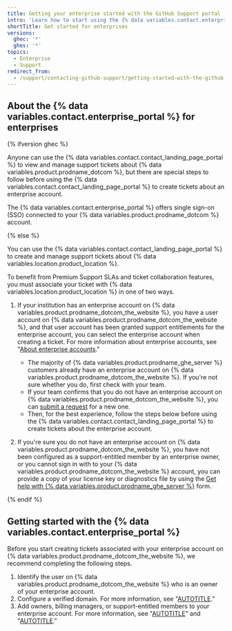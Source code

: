```yaml
---
title: Getting your enterprise started with the GitHub Support portal
intro: 'Learn how to start using the {% data variables.contact.enterprise_portal %} for issues related to your enterprise.'
shortTitle: Get started for enterprises
versions:
  ghec: '*'
  ghes: '*'
topics:
  - Enterprise
  - Support
redirect_from:
  - /support/contacting-github-support/getting-started-with-the-github-support-portal
---
```


## About the {% data variables.contact.enterprise_portal %} for enterprises

{% ifversion ghec %}

Anyone can use the {% data variables.contact.contact_landing_page_portal %} to view and manage support tickets about {% data variables.product.prodname_dotcom %}, but there are special steps to follow before using the {% data variables.contact.contact_landing_page_portal %} to create tickets about an enterprise account.

The {% data variables.contact.enterprise_portal %} offers single sign-on (SSO) connected to your {% data variables.product.prodname_dotcom %} account.

{% else %}

You can use the {% data variables.contact.contact_landing_page_portal %} to create and manage support tickets about {% data variables.location.product_location %}.

To benefit from Premium Support SLAs and ticket collaboration features, you must associate your ticket with {% data variables.location.product_location %} in one of two ways.

1. If your institution has an enterprise account on {% data variables.product.prodname_dotcom_the_website %}, you have a user account on {% data variables.product.prodname_dotcom_the_website %}, and that user account has been granted support entitlements for the enterprise account, you can select the enterprise account when creating a ticket. For more information about enterprise accounts, see "[About enterprise accounts](/admin/overview/about-enterprise-accounts)."

   * The majority of {% data variables.product.prodname_ghe_server %} customers already have an enterprise account on {% data variables.product.prodname_dotcom_the_website %}. If you're not sure whether you do, first check with your team.
   * If your team confirms that you do not have an enterprise account on {% data variables.product.prodname_dotcom_the_website %}, you can [submit a request](https://support.github.com/contact?comments=%3E+Please+provide+the+following+information+and+someone+will+be+in+touch+to+help+you+setup+your+enterprise+account.%0A%0A%23%23%23%23+Company+name+%28required%29%0A%0A%23%23%23%23+Email+address+or+GitHub+login+of+the+person+who+should+be+the+initial+owner+of+the+enterprise+account+%28required%29%0A%0A%23%23%23%23+Is+there+anything+else+we+should+know+to+help+us+identify+your+account%3F+%28optional%29%0A%3E+Attaching+a+GitHub+Enterprise+Server+diagnostics+file+here+can+help+us+identify+your+account+by+license+reference+number%0A%0A&subject=Enterprise+Account+Request&tags=new-ea) for a new one.
   * Then, for the best experience, follow the steps below before using the {% data variables.contact.contact_landing_page_portal %} to create tickets about the enterprise account.

1. If you're sure you do not have an enterprise account on {% data variables.product.prodname_dotcom_the_website %}, you have not been configured as a support-entitled member by an enterprise owner, or you cannot sign in with to your {% data variables.product.prodname_dotcom_the_website %} account, you can provide a copy of your license key or diagnostics file by using the [Get help with {% data variables.product.prodname_ghe_server %}](https://support.github.com/contact/enterprise-by-license) form.

{% endif %}

## Getting started with the {% data variables.contact.enterprise_portal %}

Before you start creating tickets associated with your enterprise account on {% data variables.product.prodname_dotcom_the_website %}, we recommend completing the following steps.

1. Identify the user on {% data variables.product.prodname_dotcom_the_website %} who is an owner of your enterprise account.
1. Configure a verified domain. For more information, see "[AUTOTITLE](/admin/configuration/configuring-your-enterprise/verifying-or-approving-a-domain-for-your-enterprise)."
1. Add owners, billing managers, or support-entitled members to your enterprise account. For more information, see "[AUTOTITLE](/enterprise-cloud@latest/admin/user-management/managing-users-in-your-enterprise/inviting-people-to-manage-your-enterprise)" and "[AUTOTITLE](/enterprise-cloud@latest/admin/user-management/managing-users-in-your-enterprise/managing-support-entitlements-for-your-enterprise)."
